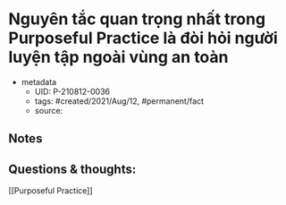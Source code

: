 # Nguyên tắc quan trọng nhất trong Purposeful Practice là đòi hỏi người luyện tập ngoài vùng an toàn

- metadata
	- UID: P-210812-0036
	- tags: #created/2021/Aug/12, #permanent/fact 
	- source: 

## Notes


## Questions & thoughts:
[[Purposeful Practice]]
